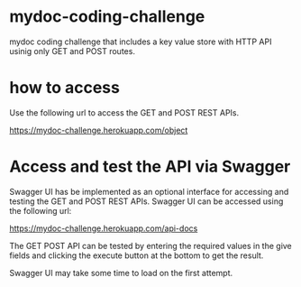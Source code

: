 # mydoc-coding-challenge
mydoc coding challenge that includes a key value store with HTTP API usinig only GET and POST routes.

# how to access 
Use the following url to access the GET and POST REST APIs.

https://mydoc-challenge.herokuapp.com/object

<!--
    https://mydoc-challenge.herokuapp.com/object/{key}
    https://mydoc-challenge.herokuapp.com/object/{key}?timestamp=1576438926792
 -->

# Access and test the API via Swagger
Swagger UI has be implemented as an optional interface for accessing and testing the GET and POST REST APIs. Swagger UI can be accessed using the following url:

https://mydoc-challenge.herokuapp.com/api-docs

The GET POST API can be tested by entering the required values in the give fields and clicking the execute button at the bottom to get the result.

Swagger UI may take some time to load on the first attempt.